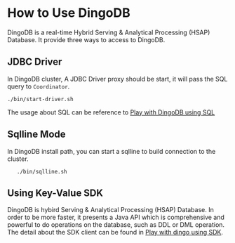 # How to Use DingoDB

DingoDB is a real-time Hybrid Serving & Analytical Processing (HSAP) Database. It provide three ways to access to DingoDB.

## JDBC Driver

In DingoDB cluster, A JDBC Driver proxy should be start, it will pass the SQL query to `Coordinator`.

```shell
./bin/start-driver.sh
```

The usage about SQL can be reference to [Play with DingoDB using SQL](./play_with_dingo_using_sql.md)


## Sqlline Mode

In DingoDB install path, you can start a sqlline to build connection to the cluster.

```shell
   ./bin/sqlline.sh
```


## Using Key-Value SDK

DingoDB is hybird Serving & Analytical Processing (HSAP) Database. In order to be more faster, it presents a Java API which is comprehensive and powerful to do operations on the database, such as DDL or DML operation. The detail about the SDK client can be found in [Play with dingo using SDK](./play_with_dingo_using_sdk.md).